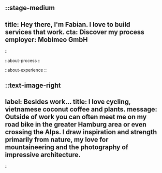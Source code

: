 
::stage-medium
---
title: Hey there, I'm Fabian. I love to build services that work.
cta: Discover my process
employer: Mobimeo GmbH
---
::

::about-process
::

::about-experience
::

::text-image-right
---
label: Besides work…
title: I love cycling, vietnamese coconut coffee and plants.
message: Outside of work you can often meet me on my road bike in the greater Hamburg area or even crossing the Alps. I draw inspiration and strength primarily from nature, my love for mountaineering and the photography of impressive architecture. 
---
::